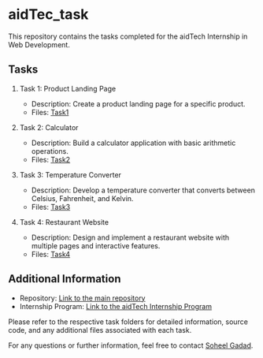 # aidTec_task

This repository contains the tasks completed for the aidTech Internship in Web Development.

## Tasks

1. Task 1: Product Landing Page
   - Description: Create a product landing page for a specific product.
   - Files: [Task1](https://github.com/SoheelGadad/aidTec_task/tree/Task1)

2. Task 2: Calculator
   - Description: Build a calculator application with basic arithmetic operations.
   - Files: [Task2](link-to-task2-folder)

3. Task 3: Temperature Converter
   - Description: Develop a temperature converter that converts between Celsius, Fahrenheit, and Kelvin.
   - Files: [Task3](link-to-task3-folder)

4. Task 4: Restaurant Website
   - Description: Design and implement a restaurant website with multiple pages and interactive features.
   - Files: [Task4](link-to-task4-folder)

## Additional Information

- Repository: [Link to the main repository](https://github.com/SoheelGadad/aidTec_task)
- Internship Program: [Link to the aidTech Internship Program](https://www.infoaidtech.com/)

Please refer to the respective task folders for detailed information, source code, and any additional files associated with each task.

For any questions or further information, feel free to contact [Soheel Gadad](Soheelgadad16@gmail.com).

